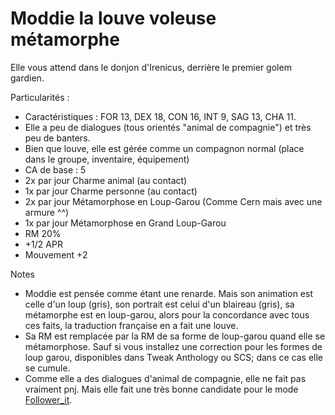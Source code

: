 # Moddie la louve voleuse métamorphe

Elle vous attend dans le donjon d'Irenicus, derrière le premier golem gardien.

Particularités :
- Caractéristiques : FOR 13, DEX 18, CON 16, INT 9, SAG 13, CHA 11.
- Elle a peu de dialogues (tous orientés "animal de compagnie") et très peu de banters.
- Bien que louve, elle est gérée comme un compagnon normal (place dans le groupe, inventaire, équipement)
- CA de base : 5
- 2x par jour Charme animal (au contact)
- 1x par jour Charme personne (au contact)
- 2x par jour Métamorphose en Loup-Garou (Comme Cern mais avec une armure ^^)
- 1x par jour Métamorphose en Grand Loup-Garou
- RM 20%
- +1/2 APR
- Mouvement +2

Notes 
- Moddie est pensée comme étant une renarde. Mais son animation est celle d'un loup (gris), son portrait est celui d'un blaireau (gris), sa métamorphe est en loup-garou, alors pour la concordance avec tous ces faits, la traduction française en a fait une louve.
- Sa RM est remplacée par la RM de sa forme de loup-garou quand elle se métamorphose. Sauf si vous installez une correction pour les formes de loup garou, disponibles dans Tweak Anthology ou SCS; dans ce cas elle se cumule.
- Comme elle a des dialogues d'animal de compagnie, elle ne fait pas vraiment pnj. Mais elle fait une très bonne candidate pour le mode <a href=https://github.com/Deratiseur/Follower_It>Follower_it</a>. 
